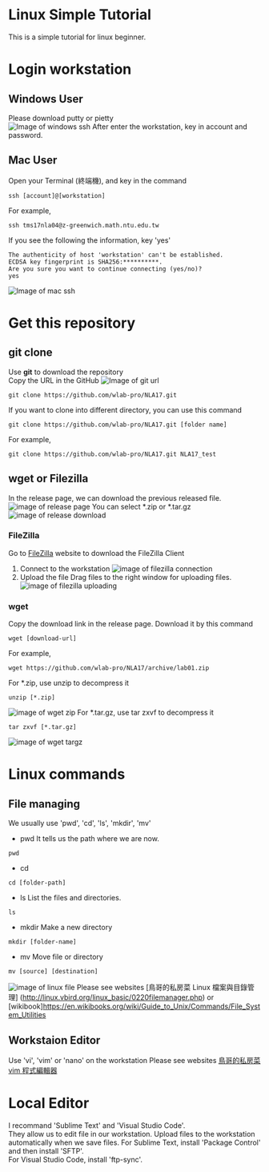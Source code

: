 # Linux Simple Tutorial
This is a simple tutorial for linux beginner.

# Login workstation
## Windows User
Please download putty or pietty  
![Image of windows ssh](images/ssh_image_windows.jpg)
After enter the workstation, key in account and password.
## Mac User
Open your Terminal (終端機), and key in the command
```
ssh [account]@[workstation]
```
For example,
```
ssh tms17nla04@z-greenwich.math.ntu.edu.tw
```
If you see the following the information, key 'yes'
```
The authenticity of host 'workstation' can't be established.
ECDSA key fingerprint is SHA256:**********.
Are you sure you want to continue connecting (yes/no)?
yes
```
![Image of mac ssh](images/ssh_image_mac.jpg)
# Get this repository
## git clone
Use __git__ to download the repository  
Copy the URL in the GitHub
![Image of git url](images/git_url.jpg)
```
git clone https://github.com/wlab-pro/NLA17.git
```
If you want to clone into different directory, you can use this command
```
git clone https://github.com/wlab-pro/NLA17.git [folder name]
```
For example,
```
git clone https://github.com/wlab-pro/NLA17.git NLA17_test
```
## wget or Filezilla
In the release page, we can download the previous released file.
![image of release page](images/git_release.jpg)
You can select *.zip or *.tar.gz
![image of release download](images/git_release_page.jpg)
### FileZilla
Go to [FileZilla](https://filezilla-project.org) website to download the FileZilla Client
1. Connect to the workstation
![image of filezilla connection](images/filezilla_connect.jpg)
2. Upload the file
Drag files to the right window for uploading files.
![image of filezilla uploading](images/filezilla_upload.jpg)
### wget
Copy the download link in the release page.
Download it by this command
```
wget [download-url]
```
For example,
```
wget https://github.com/wlab-pro/NLA17/archive/lab01.zip
```
For *.zip, use unzip to decompress it
```
unzip [*.zip]
```
![image of wget zip](images/wget_zip.jpg)
For *.tar.gz, use tar zxvf to decompress it
```
tar zxvf [*.tar.gz]
```
![image of wget targz](images/wget_targz.jpg)

# Linux commands
## File managing
We usually use 'pwd', 'cd', 'ls', 'mkdir', 'mv'
- pwd
It tells us the path where we are now.
```
pwd
```
- cd
```
cd [folder-path]
```
- ls
List the files and directories.
```
ls
```
- mkdir
Make a new directory
```
mkdir [folder-name]
```
- mv
Move file or directory
```
mv [source] [destination]
```
![image of linux file](images/linux_file.jpg)
Please see websites [鳥哥的私房菜 Linux 檔案與目錄管理] (http://linux.vbird.org/linux_basic/0220filemanager.php)
or [wikibook]https://en.wikibooks.org/wiki/Guide_to_Unix/Commands/File_System_Utilities
## Workstaion Editor
Use 'vi', 'vim' or 'nano' on the workstation
Please see websites [鳥哥的私房菜 vim 程式編輯器](http://linux.vbird.org/linux_basic/0310vi.php)

# Local Editor
I recommand 'Sublime Text' and 'Visual Studio Code'.  
They allow us to edit file in our workstation. Upload files to the workstation automatically when we save files.
For Sublime Text, install 'Package Control' and then install 'SFTP'.  
For Visual Studio Code, install 'ftp-sync'.